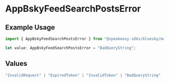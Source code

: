 # AppBskyFeedSearchPostsError

## Example Usage

```typescript
import { AppBskyFeedSearchPostsError } from "@speakeasy-sdks/bluesky/models/errors";

let value: AppBskyFeedSearchPostsError = "BadQueryString";
```

## Values

```typescript
"InvalidRequest" | "ExpiredToken" | "InvalidToken" | "BadQueryString"
```